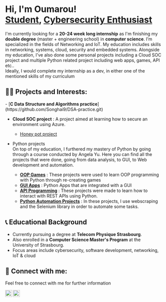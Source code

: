<h1>Hi, I'm Oumarou! <br/><a href="https://github.com/Songhai9">Student</a>, <a href="https://www.linkedin.com/in/oumarou-maiga-b79938280/">Cybersecurity Enthusiast</a></h1>


<p>I'm currently looking for a <b>20-24 week long internship</b> as I'm finishing my <b>double degree</b> (master + engineering school) in <b>computer science</b>. I’m specialized in the fields of Networking and IoT. My education includes skills in networking, systems, cloud, security and embedded systems. Alongside my education, I've also done some personal projects including a Cloud SOC project and multiple Python related project including web apps, games, API etc.. <br/>Ideally, I would complete my internship as a dev, in either one of the mentioned skills of my curriculum</p>

<h2>👨‍💻 Projects and Interests:</h2>
- [<b>C Data Structure and Algorithms practice</b>](https://github.com/Songhai9/DSA-practice.git)

- <b>Cloud SOC project</b> :
  A project aimed at learning how to secure an environment using Azure.
  - [Honey pot project](https://github.com/Songhai9/Cloud-SOC)

- Python projects <br/>
On top of my education, I furthered my mastery of Python by going through a course conducted by Angela Yu. Here you can find all the projects that were done, going from data analysis, to GUI, to Web development and automation. <br/>
  - [<b>OOP Games</b>](https://github.com/Songhai9/OOP-Games.git) : These projects were used to learn OOP programming with Python through re-creating games
  - [<b>GUI Apps</b>](https://github.com/Songhai9/GUI-Apps.git) : Python Apps that are integrated with a GUI
  - [<b>API Programming</b>](https://github.com/Songhai9/API-Programming/tree/main) : These projects were made to learn how to interact with REST APIs using Python.
  - [<b>Python Automation Projects</b>](https://github.com/Songhai9/Python-Automation-App-Projects/tree/main) :
    In these projects, I use webscraping and the Selenium library in order to automate some tasks.

<h2>📞 Educational Background</h2>

- Currently pursuing a degree at <b>Telecom Physique Strasbourg</b>.
- Also enrolled in a <b>Computer Science Master's Program</b> at the University of Strasbourg.
- Focus areas include cybersecurity, software development, networking, IoT & cloud

<h2>🧣 Connect with me:</h2>
<p>Feel free to connect with me for further information</p>

<a href="https://www.linkedin.com/in/oumarou-maiga-b79938280/">
  <img align="left" alt="Oumarou | LinkedIn" width="22px" src="https://cdn.jsdelivr.net/npm/simple-icons@v3/icons/linkedin.svg" />
</a>

<a href="mailto:oumar.s.m@outlook.fr">
  <img align="left" alt="Oumarou | Email" width="22px" src="https://cdn.jsdelivr.net/npm/simple-icons@v3/icons/gmail.svg" />
</a>



